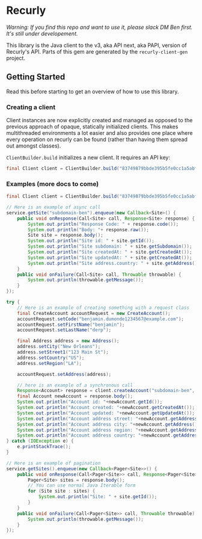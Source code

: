# Recurly

*Warning: If you find this repo and want to use it, please slack DM Ben first. It's still under developement.*

This library is the Java client to the v3, aka API next, aka PAPI, version of Recurly's API. Parts of this gem are generated
by the `recurly-client-gen` project.

## Getting Started

Read this before starting to get an overview of how to use this library.

### Creating a client

Client instances are now explicitly created and managed as opposed to the previous approach of opaque, statically
initialized clients. This makes multithreaded environments a lot easier and also provides one place where every
operation on recurly can be found (rather than having them spread out amongst classes).

`ClientBuilder.build` initializes a new client. It requires an API key:

```java
final Client client = ClientBuilder.build("83749879bbde395b5fe0cc1a5abf8e5");
```

### Examples (more docs to come)


```java
final Client client = ClientBuilder.build("83749879bbde395b5fe0cc1a5abf8e5");

// Here is an example of async call
service.getSite("subdomain-ben").enqueue(new Callback<Site>() {
    public void onResponse(Call<Site> call, Response<Site> response) {
        System.out.println("Response Code: " + response.code());
        System.out.println("Body: "+ response.raw());
        Site site = response.body();
        System.out.println("Site id: " + site.getId());
        System.out.println("Site subdomain: " + site.getSubdomain());
        System.out.println("Site createdAt: " + site.getCreatedAt());
        System.out.println("Site updatedAt: " + site.getCreatedAt());
        System.out.println("Site address.country: " + site.getAddress().getCountry());
    }
    public void onFailure(Call<Site> call, Throwable throwable) {
        System.out.println(throwable.getMessage());
    }
});

try {
    // Here is an example of creating something with a request class
    final CreateAccount accountRequest = new CreateAccount();
    accountRequest.setCode("benjamin.dumonde1234567@example.com");
    accountRequest.setFirstName("benjamin");
    accountRequest.setLastName("derp");

    final Address address = new Address();
    address.setCity("New Orleans");
    address.setStreet1("123 Main St");
    address.setCountry("US");
    address.setRegion("LA");

    accountRequest.setAddress(address);

    // here is an example of a synchronous call
    Response<Account> response = client.createAccount("subdomain-ben", accountRequest).execute();
    final Account newAccount = response.body();
    System.out.println("Account id: "+newAccount.getId());
    System.out.println("Account created: "+newAccount.getCreatedAt());
    System.out.println("Account updated: "+newAccount.getUpdatedAt());
    System.out.println("Account address street: "+newAccount.getAddress().getStreet1());
    System.out.println("Account address city: "+newAccount.getAddress().getCity());
    System.out.println("Account address region: "+newAccount.getAddress().getRegion());
    System.out.println("Account address country: "+newAccount.getAddress().getCountry());
} catch (IOException e) {
    e.printStackTrace();
}

// Here is an example of pagination
service.getSites().enqueue(new Callback<Pager<Site>>() {
    public void onResponse(Call<Pager<Site>> call, Response<Pager<Site>> response) {
        Pager<Site> sites = response.body();
        // You can use normal Java Iterable form
        for (Site site : sites) {
            System.out.println("Site: " + site.getId());
        }
    }
    public void onFailure(Call<Pager<Site>> call, Throwable throwable) {
        System.out.println(throwable.getMessage());
    }
});
```

